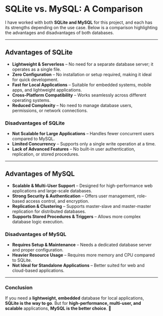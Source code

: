 # SQLite vs. MySQL: A Comparison  

I have worked with both **SQLite and MySQL** for this project, and each has its strengths depending on the use case. Below is a comparison highlighting the advantages and disadvantages of both databases.  

---

## **Advantages of SQLite**  

- **Lightweight & Serverless** – No need for a separate database server; it operates as a single file.  
- **Zero Configuration** – No installation or setup required, making it ideal for quick development.  
- **Fast for Local Applications** – Suitable for embedded systems, mobile apps, and lightweight applications.  
- **Cross-Platform Compatibility** – Works seamlessly across different operating systems.  
- **Reduced Complexity** – No need to manage database users, permissions, or network connections.  

### **Disadvantages of SQLite**  

- **Not Scalable for Large Applications** – Handles fewer concurrent users compared to MySQL.  
- **Limited Concurrency** – Supports only a single write operation at a time.  
- **Lack of Advanced Features** – No built-in user authentication, replication, or stored procedures.  

---

## **Advantages of MySQL**  

- **Scalable & Multi-User Support** – Designed for high-performance web applications and large-scale databases.  
- **Strong Security & Authentication** – Offers user management, role-based access control, and encryption.  
- **Replication & Clustering** – Supports master-slave and master-master replication for distributed databases.  
- **Supports Stored Procedures & Triggers** – Allows more complex database logic execution.  

### **Disadvantages of MySQL**  

- **Requires Setup & Maintenance** – Needs a dedicated database server and proper configuration.  
- **Heavier Resource Usage** – Requires more memory and CPU compared to SQLite.  
- **Not Ideal for Standalone Applications** – Better suited for web and cloud-based applications.  

---

### **Conclusion**  

If you need a **lightweight, embedded** database for local applications, **SQLite is the way to go**. But for **high-performance, multi-user, and scalable** applications, **MySQL is the better choice**. 🚀
